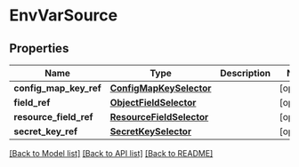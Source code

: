 # EnvVarSource

## Properties
Name | Type | Description | Notes
------------ | ------------- | ------------- | -------------
**config_map_key_ref** | [**ConfigMapKeySelector**](ConfigMapKeySelector.md) |  | [optional] 
**field_ref** | [**ObjectFieldSelector**](ObjectFieldSelector.md) |  | [optional] 
**resource_field_ref** | [**ResourceFieldSelector**](ResourceFieldSelector.md) |  | [optional] 
**secret_key_ref** | [**SecretKeySelector**](SecretKeySelector.md) |  | [optional] 

[[Back to Model list]](../README.md#documentation-for-models) [[Back to API list]](../README.md#documentation-for-api-endpoints) [[Back to README]](../README.md)


